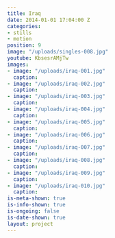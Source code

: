 ```yaml
---
title: Iraq
date: 2014-01-01 17:04:00 Z
categories:
- stills
- motion
position: 9
image: "/uploads/singles-008.jpg"
youtube: KbsesrAMjTw
images:
- image: "/uploads/iraq-001.jpg"
  caption: 
- image: "/uploads/iraq-002.jpg"
  caption: 
- image: "/uploads/iraq-003.jpg"
  caption: 
- image: "/uploads/iraq-004.jpg"
  caption: 
- image: "/uploads/iraq-005.jpg"
  caption: 
- image: "/uploads/iraq-006.jpg"
  caption: 
- image: "/uploads/iraq-007.jpg"
  caption: 
- image: "/uploads/iraq-008.jpg"
  caption: 
- image: "/uploads/iraq-009.jpg"
  caption: 
- image: "/uploads/iraq-010.jpg"
  caption: 
is-meta-shown: true
is-info-shown: true
is-ongoing: false
is-date-shown: true
layout: project
---
```


